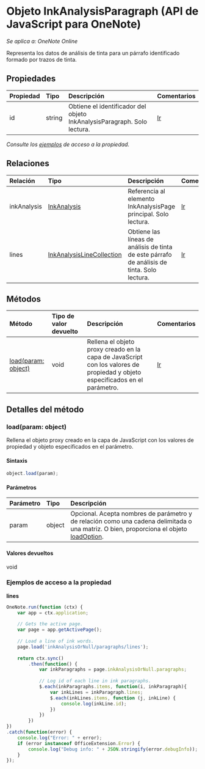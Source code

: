 # Objeto InkAnalysisParagraph (API de JavaScript para OneNote)

_Se aplica a: OneNote Online_  


Representa los datos de análisis de tinta para un párrafo identificado formado por trazos de tinta.

## Propiedades

| Propiedad     | Tipo   |Descripción|Comentarios|
|:---------------|:--------|:----------|:-------|
|id|string|Obtiene el identificador del objeto InkAnalysisParagraph. Solo lectura.|[Ir](https://github.com/OfficeDev/office-js-docs/issues/new?title=OneNote-inkAnalysisParagraph-id)|

_Consulte los [ejemplos](#ejemplos) de acceso a la propiedad._

## Relaciones
| Relación | Tipo   |Descripción| Comentarios|
|:---------------|:--------|:----------|:-------|
|inkAnalysis|[InkAnalysis](inkanalysis.md)|Referencia al elemento InkAnalysisPage principal. Solo lectura.|[Ir](https://github.com/OfficeDev/office-js-docs/issues/new?title=OneNote-inkAnalysisParagraph-inkAnalysis)|
|lines|[InkAnalysisLineCollection](inkanalysislinecollection.md)|Obtiene las líneas de análisis de tinta de este párrafo de análisis de tinta. Solo lectura.|[Ir](https://github.com/OfficeDev/office-js-docs/issues/new?title=OneNote-inkAnalysisParagraph-lines)|

## Métodos

| Método           | Tipo de valor devuelto    |Descripción| Comentarios|
|:---------------|:--------|:----------|:-------|
|[load(param: object)](#loadparam-object)|void|Rellena el objeto proxy creado en la capa de JavaScript con los valores de propiedad y objeto especificados en el parámetro.|[Ir](https://github.com/OfficeDev/office-js-docs/issues/new?title=OneNote-inkAnalysisParagraph-load)|

## Detalles del método


### load(param: object)
Rellena el objeto proxy creado en la capa de JavaScript con los valores de propiedad y objeto especificados en el parámetro.

#### Sintaxis
```js
object.load(param);
```

#### Parámetros
| Parámetro    | Tipo   |Descripción|
|:---------------|:--------|:----------|
|param|object|Opcional. Acepta nombres de parámetro y de relación como una cadena delimitada o una matriz. O bien, proporciona el objeto [loadOption](loadoption.md).|

#### Valores devueltos
void
### Ejemplos de acceso a la propiedad

**lines**
```js
OneNote.run(function (ctx) {        
    var app = ctx.application;
    
    // Gets the active page.
    var page = app.getActivePage();
    
    // Load a line of ink words.
    page.load('inkAnalysisOrNull/paragraphs/lines');
    
    return ctx.sync()
        .then(function() {
            var inkParagraphs = page.inkAnalysisOrNull.paragraphs;
            
            // Log id of each line in ink paragraphs.
            $.each(inkParagraphs.items, function(i, inkParagraph){
                var inkLines = inkParagraph.lines;
                $.each(inkLines.items, function (j, inkLine) {
                    console.log(inkLine.id);
                })
            })
        })
})
.catch(function(error) {
    console.log("Error: " + error);
    if (error instanceof OfficeExtension.Error) {
        console.log("Debug info: " + JSON.stringify(error.debugInfo));
    }
}); 
```